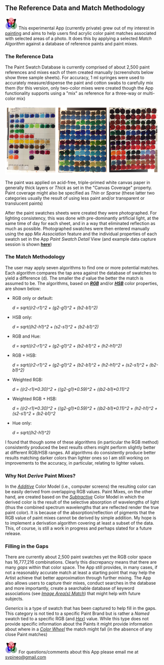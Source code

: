 ## The Reference Data and Match Methodology
 
[![RGButterfly Logo](images/RGButterfly_Logo.png)](https://spineo.github.io/RGButterflyDocs/) This experimental App (currently private) grew out of my interest in [painting](https://deqi4muztfq55.cloudfront.net/paintings--drawings.html) and aims to help users find acrylic color paint matches associated with selected areas of a photo. It does this by applying a selected _Match Algorithm_ against a database of reference paints and paint mixes.

### The Reference Data

The Paint Swatch Database is currently comprised of about 2,500 paint references and mixes each of them created manually (screenshots below show three sample sheets). For accuracy, 1 ml syringes were used to accurately measure/dispense the paint and cotton swabs to carefully mix them (for this version, only two-color mixes were created though the App functionality supports using a "mix" as reference for a three-way or multi-color mix)

![Sample Paint Swatches](images/ColorSheets.jpg)

The paint was applied on acid-free, triple-primed white canvas paper in generally thick layers or _Thick_ as set in the "Canvas Coverage" property. Paint coverage might also be specified as _Thin_ or _Sparse_ (these latter two categories usually the result of using less paint and/or transparent or translucent paints)

After the paint swatches sheets were created they were photographed. For lighting consistency, this was done with pre-dominantly artificial light, at the same time of day for each sheet, and in a way that eliminated reflection as much as possible. Photographed swatches were then entered manually using the app _Mix Association_ feature and the individual properties of each swatch set in the App _Paint Swatch Detail_ View (and example data capture session is shown __[here](DataCapture.md)__)

### The Match Methodology

The user may apply seven algorithms to find one or more potential matches. Each algorithm compares the tap area against the database of swatches to yield a difference (d). The smaller the _d_ value the better the match is assumed to be. The algorithms, based on [___RGB___](https://en.m.wikipedia.org/wiki/RGB_color_space) and/or [___HSB___](https://en.m.wikipedia.org/wiki/HSL_and_HSV) color properties, are shown below:

* RGB only or default:

   _d = sqrt((r2-r1)^2 + (g2-g1)^2 + (b2-b1)^2)_


* HSB only:

   _d = sqrt((h2-h1)^2 + (s2-s1)^2 + (b2-b1)^2)_


* RGB and Hue:

   _d = sqrt((r2-r1)^2 + (g2-g1)^2 + (b2-b1)^2 + (h2-h1)^2)_


* RGB + HSB:

   _d = sqrt((r2-r1)^2 + (g2-g1)^2 + (b2-b1)^2 + (h2-h1)^2 + (s2-s1)^2 + (b2-b1)^2)_


* Weighted RGB:

   _d = ((r2-r1)*0.30)^2 + ((g2-g1)*0.59)^2 + ((b2-b1)*0.11)^2_


* Weighted RGB + HSB:

   _d = ((r2-r1)*0.30)^2 + ((g2-g1)*0.59)^2 + ((b2-b1)*0.11)^2 + (h2-h1)^2 + (s2-s1)^2 + (b2-b1)^2_


* Hue only:

   _d = sqrt((h2-h1)^2)_


I found that though some of these algorithms (in particular the RGB method) consistently produced the best results others might perform slightly better at different RGB/HSB ranges. All algorithms do consistently produce better results matching darker colors than lighter ones so I am still working on improvements to the accuracy, in particular, relating to lighter values.

### Why Not _Derive_ Paint Mixes?

In the [_Additive_](https://en.m.wikipedia.org/wiki/Additive_color) Color Model (i.e., computer screens) the resulting color can be easily derived from overlapping RGB values. Paint Mixes, on the other hand, are created based on the [_Subtractive_](https://en.m.wikipedia.org/wiki/Subtractive_color) Color Model in which the derived color is the result of the selective absorption of wavelengths of light (thus the combined spectrum wavelengths that are reflected render the true paint color). It is because of the absorption/reflection of pigments that the RGB value of paint mixes cannot be derived by simple addition. My hope is to implement a derivation algorithm covering at least a subset of the data. This, of course, is still a work in progress and perhaps slated for a future release.

### Filling in the Gaps

There are currently about 2,500 paint swatches yet the RGB color space has 16,777,216 combinations. Clearly this discrepancy means that there are many _gaps_ within that color space. The App still provides, in many cases, if not a reasonably accurate match at least a starting point that may help the Artist achieve that better approximation through further mixing. The App also allows users to capture their mixes, conduct searches in the database and more importantly, create a searchable database of keyword associations (see [_Image Area(s) Match_](https://spineo.github.io/RGButterflyDocs/ImageMatch.html)) that might help with future subjects.

_Generics_ is a type of swatch that has been captured to help fill in the gaps. This category is not tied to a specific Paint Brand but is rather a _Named_ swatch tied to a specific RGB (and [_Hex_](https://en.m.wikipedia.org/wiki/Web_colors)) value. While this type does not provide specific information about the Paints it might provide information about where in a [_Color Wheel_](https://en.m.wikipedia.org/wiki/Color_wheel) the match might fall (in the absence of any close Paint matches)

[![RGButterfly Logo](images/RGButterfly_Logo.png)](https://spineo.github.io/RGButterflyDocs/) For questions/comments about this App please email me at [svpineo@gmail.com](mailto:svpineo@gmail.com)

